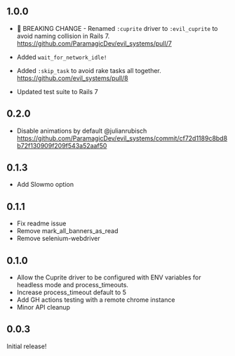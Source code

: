 ## 1.0.0

- 🚨 BREAKING CHANGE - Renamed `:cuprite` driver to
`:evil_cuprite` to avoid naming collision in Rails 7.
<https://github.com/ParamagicDev/evil_systems/pull/7>

- Added `wait_for_network_idle!`
- Added `:skip_task` to avoid rake tasks all together.
<https://github.com/evil_systems/pull/8>

- Updated test suite to Rails 7

## 0.2.0

- Disable animations by default @julianrubisch <https://github.com/ParamagicDev/evil_systems/commit/cf72d1189c8bd8b72f130909f209f543a52aaf50>

## 0.1.3

- Add Slowmo option

## 0.1.1

- Fix readme issue
- Remove mark_all_banners_as_read
- Remove selenium-webdriver

## 0.1.0

- Allow the Cuprite driver to be configured with ENV variables for headless mode and process_timeouts.
- Increase process_timeout default to 5
- Add GH actions testing with a remote chrome instance
- Minor API cleanup

## 0.0.3

Initial release!
